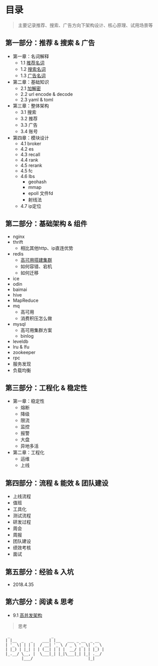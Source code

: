 # 目录
> 主要记录推荐、搜索、广告方向下架构设计、核心原理、试用场景等

## 第一部分：推荐 & 搜索 & 广告
  - 第一章：名词解释
    - 1.1 [推荐名词](docs/1.1.md)
    - 1.2 [搜索名词](docs/1.2.md)
    - 1.3 [广告名词](docs/1.3.md)
  - 第二章：基础知识
    - 2.1 [加解密](docs/2.1.md)
    - 2.2 url encode & decode
    - 2.3 yaml & toml 
  - 第三章：整体架构
    - 3.1 搜索
    - 3.2 推荐
    - 3.3 广告
    - 3.4 账号
  - 第四章：模块设计
    - 4.1 broker
    - 4.2 es
    - 4.3 recall
    - 4.4 rank
    - 4.5 rerank
    - 4.5 fc
    - 4.6 lbs
      - geohash
      - mmap
      - epoll 文件fd
      - 射线法
    - 4.7 ip定位
    
## 第二部分：基础架构 & 组件
  - nginx
  - thrift
    - 相比其他http、ip直连优势
  - redis
    - [高可用搭建集群](https://mp.weixin.qq.com/s/Z-PyNgiqYrm0ZYg0r6MVeQ)
    - 如何容错、宕机
    - 如何迁移
  - ice
  - odin
  - baimai
  - hive
  - MapReduce
  - mq 
    - 高可用
    - 消费积压怎么做
  - mysql
    - 高可用集群方案
    - binlog
  - leveldb
  - lru & lfu
  - zookeeper
  - rpc
  - 服务发现
  - 负载均衡
  
## 第三部分：工程化 & 稳定性
  - 第一章：稳定性
    - 熔断
    - 降级
    - 限流
    - 监控
    - 报警
    - 大盘
    - 异地多活
  - 第二章：工程化
    - 运维
    - 上线
    
## 第四部分：流程 & 能效 & 团队建设
  - 上线流程
  - 值班
  - 工具化
  - 测试流程
  - 研发过程
  - 周会
  - 周报
  - 团队建设
  - 绩效考核
  - 面试
  
## 第五部分：经验 & 入坑
  - 2018.4.35

## 第六部分：阅读 & 思考
  - 9.1 [高并发架构](docs/9.1.md)
  > 思考

```
 _                  _                      
| |__  _   _    ___| |__   ___ _ __  _ __  
| '_ \| | | |  / __| '_ \ / _ \ '_ \| '_ \ 
| |_) | |_| | | (__| | | |  __/ | | | |_) |
|_.__/ \__, |  \___|_| |_|\___|_| |_| .__/ 
       |___/                        |_|    
```
